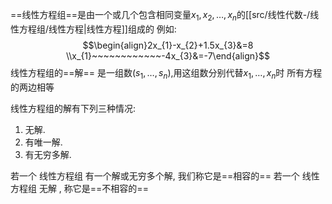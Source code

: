 
==线性方程组==是由一个或几个包含相同变量$x_{1},x_{2},\dots,x_n$的[[src/线性代数-/线性方程组/线性方程|线性方程]]组成的
	例如:
	$$\begin{align}2x_{1}-x_{2}+1.5x_{3}&=8 \\x_{1}~~~~~~~~~~~~-4x_{3}&=-7\end{align}$$
线性方程组的==解== 是一组数$(s_{1},\dots,s_n)$,用这组数分别代替$x_{1},\dots,x_n$时 所有方程的两边相等


线性方程组的解有下列三种情况:
1. 无解.
2. 有唯一解.
3. 有无穷多解.

若一个 线性方程组 有一个解或无穷多个解, 我们称它是==相容的==
若一个 线性方程组 无解 , 称它是==不相容的==

